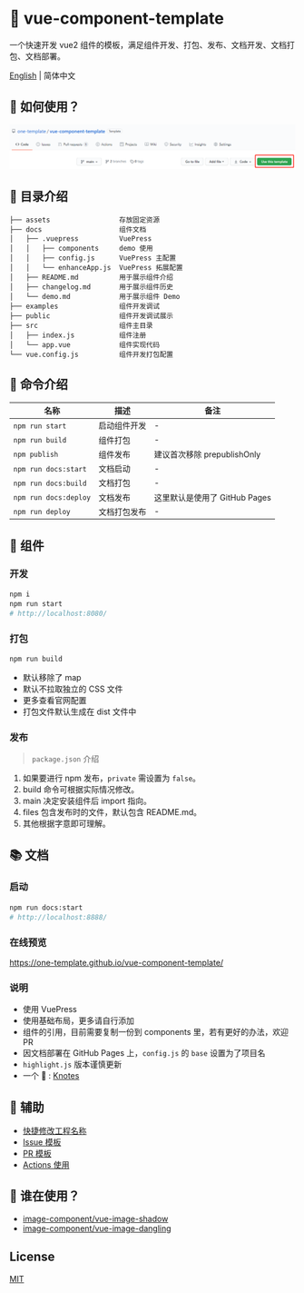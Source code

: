 # 🌈 vue-component-template

一个快速开发 vue2 组件的模板，满足组件开发、打包、发布、文档开发、文档打包、文档部署。

[English](./README.md) | 简体中文

## 💖 如何使用？

![](./assets/1.png)

## 💎 目录介绍

```
├── assets                 存放固定资源
├── docs                   组件文档
│   ├── .vuepress          VuePress
│   │   ├── components     demo 使用
│   │   ├── config.js      VuePress 主配置
│   │   └── enhanceApp.js  VuePress 拓展配置
│   ├── README.md          用于展示组件介绍
│   ├── changelog.md       用于展示组件历史
│   └── demo.md            用于展示组件 Demo
├── examples               组件开发调试
├── public                 组件开发调试展示
├── src                    组件主目录
│   ├── index.js           组件注册
│   └── app.vue            组件实现代码
└── vue.config.js          组件开发打包配置
```

## 🤖 命令介绍

| 名称 | 描述 | 备注 |
| -- | -- | -- |
| `npm run start` | 启动组件开发 | - |
| `npm run build` | 组件打包 | - |
| `npm publish` | 组件发布 | 建议首次移除 prepublishOnly |
| `npm run docs:start` | 文档启动 | - |
| `npm run docs:build` | 文档打包 | - |
| `npm run docs:deploy` | 文档发布 | 这里默认是使用了 GitHub Pages |
| `npm run deploy` | 文档打包发布 | - |

## 🍭 组件

### 开发

```bash
npm i
npm run start
# http://localhost:8080/
```

### 打包

```bash
npm run build
```

- 默认移除了 map
- 默认不拉取独立的 CSS 文件
- 更多查看官网配置
- 打包文件默认生成在 dist 文件中

### 发布

> `package.json` 介绍

1. 如果要进行 npm 发布，`private` 需设置为 `false`。
2. build 命令可根据实际情况修改。
3. main 决定安装组件后 import 指向。
4. files 包含发布时的文件，默认包含 README.md。
5. 其他根据字意即可理解。

## 📚 文档

### 启动

```bash
npm run docs:start
# http://localhost:8888/
```

### 在线预览

https://one-template.github.io/vue-component-template/

### 说明

- 使用 VuePress
- 使用基础布局，更多请自行添加
- 组件的引用，目前需要复制一份到 components 里，若有更好的办法，欢迎 PR
- 因文档部署在 GitHub Pages 上，`config.js` 的 `base` 设置为了项目名
- `highlight.js` 版本谨慎更新
- 一个 🌰 : [Knotes](https://github.com/xrkffgg/Knotes)

## 🎈 辅助

- [快捷修改工程名称](./rename.js)
- [Issue 模板](https://github.com/one-template/issue-template)
- [PR 模板](https://github.com/one-template/pr-template)
- [Actions 使用](https://github.com/github-actions-workflows/.github)

## 🎉 谁在使用？

- [image-component/vue-image-shadow](https://github.com/image-component/vue-image-shadow)
- [image-component/vue-image-dangling](https://github.com/image-component/vue-image-dangling)

## License

[MIT](https://github.com/one-template/vue-component-template/blob/main/LICENSE)
